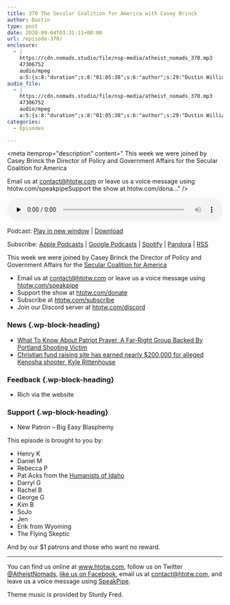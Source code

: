 ```yaml
---
title: 370 The Secular Coalition for America with Casey Brinck
author: Dustin
type: post
date: 2020-09-04T03:31:11+00:00
url: /episode-370/
enclosure:
  - |
    https://cdn.nomads.studio/file/nsp-media/atheist_nomads_370.mp3
    47306752
    audio/mpeg
    a:5:{s:8:"duration";s:8:"01:05:38";s:6:"author";s:29:"Dustin Williams, Casey Brinck";s:8:"explicit";s:1:"1";s:13:"episode_title";s:51:"The Secular Coalition for America with Casey Brinck";s:10:"episode_no";s:3:"370";}
audio_file:
  - |
    https://cdn.nomads.studio/file/nsp-media/atheist_nomads_370.mp3
    47306752
    audio/mpeg
    a:5:{s:8:"duration";s:8:"01:05:38";s:6:"author";s:29:"Dustin Williams, Casey Brinck";s:8:"explicit";s:1:"1";s:13:"episode_title";s:51:"The Secular Coalition for America with Casey Brinck";s:10:"episode_no";s:3:"370";}
categories:
  - Episodes

---
```

<div itemscope itemtype="http://schema.org/AudioObject">
  <meta itemprop="name" content="370 The Secular Coalition for America with Casey Brinck" />
  
  <meta itemprop="uploadDate" content="2020-09-03T21:31:11-06:00" />
  
  <meta itemprop="encodingFormat" content="audio/mpeg" />
  
  <meta itemprop="duration" content="PT1H05M38S" />
  
  <meta itemprop="description" content="
This week we were joined by Casey Brinck the Director of Policy and Government Affairs for the Secular Coalition for America







Email us at contact@htotw.com or leave us a voice message using htotw.com/speakpipeSupport the show at htotw.com/dona..." />
  
  <meta itemprop="contentUrl" content="https://dts.podtrac.com/redirect.mp3/cdn.nomads.studio/file/nsp-media/atheist_nomads_370.mp3" />
  
  <meta itemprop="contentSize" content="45.1" />
  
  <div class="powerpress_player" id="powerpress_player_8633">
    <audio class="wp-audio-shortcode" id="audio-4535-377" preload="none" style="width: 100%;" controls="controls"><source type="audio/mpeg" src="https://dts.podtrac.com/redirect.mp3/cdn.nomads.studio/file/nsp-media/atheist_nomads_370.mp3?_=377" /><a href="https://dts.podtrac.com/redirect.mp3/cdn.nomads.studio/file/nsp-media/atheist_nomads_370.mp3">https://dts.podtrac.com/redirect.mp3/cdn.nomads.studio/file/nsp-media/atheist_nomads_370.mp3</a></audio>
  </div>
</div>

<p class="powerpress_links powerpress_links_mp3">
  Podcast: <a href="https://dts.podtrac.com/redirect.mp3/cdn.nomads.studio/file/nsp-media/atheist_nomads_370.mp3" class="powerpress_link_pinw" target="_blank" title="Play in new window" onclick="return powerpress_pinw('https://htotw.com/?powerpress_pinw=4535-podcast');" rel="nofollow">Play in new window</a> | <a href="https://dts.podtrac.com/redirect.mp3/cdn.nomads.studio/file/nsp-media/atheist_nomads_370.mp3" class="powerpress_link_d" title="Download" rel="nofollow" download="atheist_nomads_370.mp3">Download</a>
</p>

<p class="powerpress_links powerpress_subscribe_links">
  Subscribe: <a href="https://podcasts.apple.com/us/podcast/humanists-take-on-the-world/id530050098?mt=2&ls=1" class="powerpress_link_subscribe powerpress_link_subscribe_itunes" target="_blank" title="Subscribe on Apple Podcasts" rel="nofollow">Apple Podcasts</a> | <a href="https://www.google.com/podcasts?feed=aHR0cDovL2F0aGVpc3Rub21hZHMubGlic3luLmNvbS9yc3M%3D" class="powerpress_link_subscribe powerpress_link_subscribe_googleplay" target="_blank" title="Subscribe on Google Podcasts" rel="nofollow">Google Podcasts</a> | <a href="https://open.spotify.com/show/3LzK2xZGike6Tc1GEMtMbr?si=LieN9SNuTpq96smuaUsH8A" class="powerpress_link_subscribe powerpress_link_subscribe_spotify" target="_blank" title="Subscribe on Spotify" rel="nofollow">Spotify</a> | <a href="https://www.pandora.com/podcast/atheist-nomads/PC:10122?corr=62071012&part=ug" class="powerpress_link_subscribe powerpress_link_subscribe_pandora" target="_blank" title="Subscribe on Pandora" rel="nofollow">Pandora</a> | <a href="https://htotw.com/feed/podcast/" class="powerpress_link_subscribe powerpress_link_subscribe_rss" target="_blank" title="Subscribe via RSS" rel="nofollow">RSS</a>
</p>

This week we were joined by Casey Brinck the Director of Policy and Government Affairs for the [Secular Coalition for America][1]

<!--more-->

  * Email us at <a href="mailto:contact@htotw.com” target=" rel="noopener noreferrer">contact@htotw.com</a> or leave us a voice message using <a href="https://htotw.com/speakpipe" target="_blank" rel="noopener noreferrer">htotw.com/speakpipe</a>
  * Support the show at <a href="https://htotw.com/donate" target="_blank" rel="payment noopener noreferrer">htotw.com/donate</a>
  * Subscribe at <a href="https://htotw.com/subscribe" target="_blank" rel="noopener noreferrer">htotw.com/subscribe</a>
  * Join our Discord server at <a href="https://htotw.com/discord" target="_blank" rel="noopener noreferrer">htotw.com/discord</a>

### News {.wp-block-heading}

  * [What To Know About Patriot Prayer, A Far-Right Group Backed By Portland Shooting Victim][2]
  * [Christian fund raising site has earned nearly $200,000 for alleged Kenosha shooter, Kyle Rittenhouse][3]

### Feedback {.wp-block-heading}

  * Rich via the website

### Support {.wp-block-heading}

  * New Patron &#8211; Big Easy Blasphemy

This episode is brought to you by:

  * Henry K
  * Daniel M
  * Rebecca P
  * Pat Acks from the <a href="https://www.humanistsofidaho.org" target="_blank" rel="noopener noreferrer">Humanists of Idaho</a>
  * Darryl G
  * Rachel B
  * George G
  * Kim B
  * SoJo
  * Jen
  * Erik from Wyoming
  * The Flying Skeptic

And by our $1 patrons and those who want no reward.

<hr class="wp-block-separator" />

You can find us online at <a href="https://www.htotw.com/" target="_blank" rel="noopener noreferrer">www.htotw.com</a>, follow us on Twitter <a href="https://twitter.com/AtheistNomads" target="_blank" rel="noopener noreferrer">@AtheistNomads</a>, <a href="https://htotw.com/facebook" target="_blank" rel="noopener noreferrer">like us on Facebook</a>, email us at <contact@htotw.com>, and leave us a voice message using <a href="https://htotw.com/speakpipe" target="_blank" rel="noopener noreferrer">SpeakPipe</a>.

Theme music is provided by Sturdy Fred.

 [1]: https://secular.org
 [2]: https://m.huffpost.com/us/entry/us_5f4ea8f0c5b69eb5c0358c26
 [3]: https://religionnews.com/2020/08/29/christian-fund-raising-site-has-earned-nearly-200000-for-alleged-kenosha-shooter-kyle-rittenhouse/